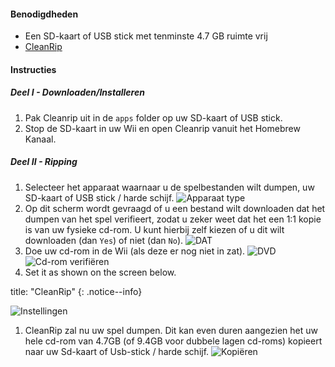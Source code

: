 #### Benodigdheden

* Een SD-kaart of USB stick met tenminste 4.7 GB ruimte vrij
* [CleanRip](https://github.com/emukidid/cleanrip/releases/latest)

#### Instructies

##### Deel I - Downloaden/Installeren

1. Pak Cleanrip uit in de `apps` folder op uw SD-kaart of USB stick.
1. Stop de SD-kaart in uw Wii en open Cleanrip vanuit het Homebrew Kanaal.

##### Deel II - Ripping

1. Selecteer het apparaat waarnaar u de spelbestanden wilt dumpen, uw SD-kaart of USB stick / harde schijf. ![Apparaat type](/images/CleanRip/2.png)
1. Op dit scherm wordt gevraagd of u een bestand wilt downloaden dat het dumpen van het spel verifieert, zodat u zeker weet dat het een 1:1 kopie is van uw fysieke cd-rom. U kunt hierbij zelf kiezen of u dit wilt downloaden (dan `Yes`) of niet (dan `No`). ![DAT](/images/CleanRip/3.png)
1. Doe uw cd-rom in de Wii (als deze er nog niet in zat). ![DVD](/images/CleanRip/4.png) ![Cd-rom verifiëren](/images/CleanRip/5.png)
1. Set it as shown on the screen below.

title: "CleanRip"
{: .notice--info}

![Instellingen](/images/CleanRip/6.png)
1. CleanRip zal nu uw spel dumpen. Dit kan even duren aangezien het uw hele cd-rom van 4.7GB (of 9.4GB voor dubbele lagen cd-roms) kopieert naar uw Sd-kaart of Usb-stick / harde schijf. ![Kopiëren](/images/CleanRip/7.png)
